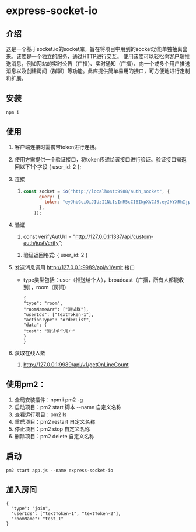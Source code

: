 # express-socket-io

## 介绍

这是一个基于socket.io的socket库，旨在将项目中用到的socket功能单独抽离出来。该库是一个独立的服务，通过HTTP进行交互。 使用该库可以轻松向客户端推送消息，例如网站的实时公告（广播）、实时通知（广播）、向一个或多个用户推送消息以及创建房间（群聊）等功能。此库提供简单易用的接口，可方便地进行定制和扩展。

## 安装

```
npm i
```

## 使用

1. 客户端连接时需携带token进行连接。

2. 使用方需提供一个验证接口，将token传递给该接口进行验证。验证接口需返回以下1个字段 { user_id: 2 };

3. 连接
   
   1. ```js
      const socket = io("http://localhost:9988/auth_socket", {
            query: {
              token: "eyJhbGciOiJIUzI1NiIsInR5cCI6IkpXVCJ9.eyJkYXRhIjp7ImlkIjoyOCwiY3JlYXRlVGltZSI6IjIwMjMtMDktMDYgMTE6MDI6NTciLCJ1cGRhdGVUaW1lIjoiMjAyMy0wOS0wNiAxMTowMjo1NyIsImFjY291bnQiOiJjIiwicGhvbmUiOm51bGx9LCJpYXQiOjE2OTQ2NjMyODIsImV4cCI6MTY5NDc0OTY4Mn0.KRgAnl8v6Qj2Ofz8vO5YfWphj64cC_e_JBUXIqAm-v0",
            },
          });
      ```

4. 验证
   
   1. const verifyAutUrl = "http://127.0.0.1:1337/api/custom-auth/justVerify";
   
   2. 验证返回格式: { user_id: 2 }

5. 发送消息调用 http://127.0.0.1:9989/api/v1/emit 接口
   
   - type类型包括：user（推送给个人），broadcast（广播，所有人都能收到），room（房间）
     
     ```
     {
     "type": "room",
     "roomNameArr": ["测试群"],
     "userIds": ["textToken-1"],
     "actionType": "orderList",
     "data": {
     "test": "测试单个用户"
     }
     }
     ```

6. 获取在线人数
   
   1. http://127.0.0.1:9989/api/v1/getOnLineCount

## 使用pm2：

1. 全局安装插件：npm i pm2 -g
2. 启动项目：pm2 start 脚本 --name 自定义名称
3. 查看运行项目：pm2 ls
4. 重启项目：pm2 restart 自定义名称
5. 停止项目：pm2 stop 自定义名称
6. 删除项目：pm2 delete 自定义名称

## 启动

```
pm2 start app.js --name express-socket-io
```

## 加入房间

```
{
  "type": "join",
  "userIds": ["textToken-1", "textToken-2"],
  "roomName": "test_1"
}
```
